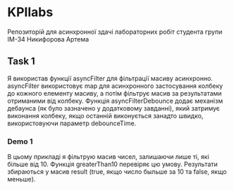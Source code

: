 # KPIlabs
Репозиторій для асинхронної здачі лабораторних робіт студента групи ІМ-34 Никифорова Артема

## Task 1
Я використав функції asyncFilter для фільтрації масиву асинхронно. asyncFilter використовує map для асинхронного застосування колбеку до кожного елементу масиву, а потім фільтрує масив за результатами отриманими від колбеку. Функція asyncFilterDebounce додає механізм дебаунса (як було зазначено у додатковому завданні), який затримує виконання колбеку, якщо останній виконується занадто швидко, використовуючи параметр debounceTime.

### Demo 1
В цьому прикладі я фільтрую масив чисел, залишаючи лише ті, які більше від 10. Функція greaterThan10 перевіряє цю умову. Результати збираються у масив result (true, якщо число быльше за 10 та false, якщо меньше).

